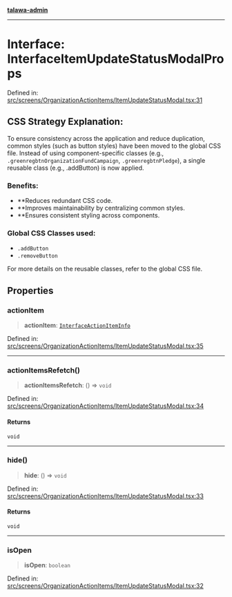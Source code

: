 [**talawa-admin**](../../../../README.md)

***

# Interface: InterfaceItemUpdateStatusModalProps

Defined in: [src/screens/OrganizationActionItems/ItemUpdateStatusModal.tsx:31](https://github.com/MayankJha014/talawa-admin/blob/0dd35cc200a4ed7562fa81ab87ec9b2a6facd18b/src/screens/OrganizationActionItems/ItemUpdateStatusModal.tsx#L31)

## CSS Strategy Explanation:

To ensure consistency across the application and reduce duplication, common styles
(such as button styles) have been moved to the global CSS file. Instead of using
component-specific classes (e.g., `.greenregbtnOrganizationFundCampaign`, `.greenregbtnPledge`), a single reusable
class (e.g., .addButton) is now applied.

### Benefits:
- **Reduces redundant CSS code.
- **Improves maintainability by centralizing common styles.
- **Ensures consistent styling across components.

### Global CSS Classes used:
- `.addButton`
- `.removeButton`

For more details on the reusable classes, refer to the global CSS file.

## Properties

### actionItem

> **actionItem**: [`InterfaceActionItemInfo`](../../../../utils/interfaces/interfaces/InterfaceActionItemInfo.md)

Defined in: [src/screens/OrganizationActionItems/ItemUpdateStatusModal.tsx:35](https://github.com/MayankJha014/talawa-admin/blob/0dd35cc200a4ed7562fa81ab87ec9b2a6facd18b/src/screens/OrganizationActionItems/ItemUpdateStatusModal.tsx#L35)

***

### actionItemsRefetch()

> **actionItemsRefetch**: () => `void`

Defined in: [src/screens/OrganizationActionItems/ItemUpdateStatusModal.tsx:34](https://github.com/MayankJha014/talawa-admin/blob/0dd35cc200a4ed7562fa81ab87ec9b2a6facd18b/src/screens/OrganizationActionItems/ItemUpdateStatusModal.tsx#L34)

#### Returns

`void`

***

### hide()

> **hide**: () => `void`

Defined in: [src/screens/OrganizationActionItems/ItemUpdateStatusModal.tsx:33](https://github.com/MayankJha014/talawa-admin/blob/0dd35cc200a4ed7562fa81ab87ec9b2a6facd18b/src/screens/OrganizationActionItems/ItemUpdateStatusModal.tsx#L33)

#### Returns

`void`

***

### isOpen

> **isOpen**: `boolean`

Defined in: [src/screens/OrganizationActionItems/ItemUpdateStatusModal.tsx:32](https://github.com/MayankJha014/talawa-admin/blob/0dd35cc200a4ed7562fa81ab87ec9b2a6facd18b/src/screens/OrganizationActionItems/ItemUpdateStatusModal.tsx#L32)
